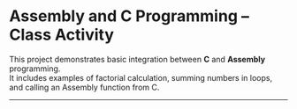 # Assembly and C Programming – Class Activity

This project demonstrates basic integration between **C** and **Assembly** programming.  
It includes examples of factorial calculation, summing numbers in loops, and calling an Assembly function from C.

---

